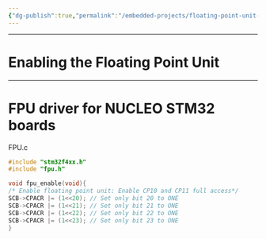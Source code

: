 ```yaml
---
{"dg-publish":true,"permalink":"/embedded-projects/floating-point-unit-fpu/"}
---
```


---

# Enabling the Floating Point Unit

---

# FPU driver for NUCLEO STM32 boards

FPU.c
```c++
#include "stm32f4xx.h"
#include "fpu.h"

void fpu_enable(void){
/* Enable floating point unit: Enable CP10 and CP11 full access*/
SCB->CPACR |= (1<<20); // Set only bit 20 to ONE
SCB->CPACR |= (1<<21); // Set only bit 21 to ONE
SCB->CPACR |= (1<<22); // Set only bit 22 to ONE
SCB->CPACR |= (1<<23); // Set only bit 23 to ONE
}
```

